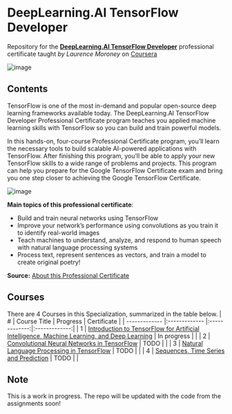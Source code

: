 # DeepLearning.AI TensorFlow Developer
Repository for the [**DeepLearning.AI TensorFlow Developer**](https://www.coursera.org/professional-certificates/tensorflow-in-practice) professional certificate taught *by Laurence Moroney* on [Coursera](https://www.coursera.org/)

![image](https://user-images.githubusercontent.com/8168416/160711484-31b450d9-d93c-4fb4-9f86-441a952d28e2.png)

## Contents
TensorFlow is one of the most in-demand and popular open-source deep learning frameworks available today. The DeepLearning.AI TensorFlow Developer Professional Certificate program teaches you applied machine learning skills with TensorFlow so you can build and train powerful models. 

In this hands-on, four-course Professional Certificate program, you’ll learn the necessary tools to build scalable AI-powered applications with TensorFlow. After finishing this program, you’ll be able to apply your new TensorFlow skills to a wide range of problems and projects. This program can help you prepare for the Google TensorFlow Certificate exam and bring you one step closer to achieving the Google TensorFlow Certificate.

![image](https://user-images.githubusercontent.com/8168416/162971039-f6b65603-3040-4474-9e6f-b095802554b5.png)

**Main topics of this professional certificate**:
- Build and train neural networks using TensorFlow
- Improve your network’s performance using convolutions as you train it to identify real-world images
- Teach machines to understand, analyze, and respond to human speech with natural language processing systems
- Process text, represent sentences as vectors, and train a model to create original poetry!

**Source:** [About this Professional Certificate](https://www.coursera.org/professional-certificates/tensorflow-in-practice)

## Courses
There are 4 Courses in this Specialization, summarized in the table below.
| # | Course Title | Progress | Certificate |
| ------------- |:------------- |:-------------:|:-------------:|
| 1  | [Introduction to TensorFlow for Artificial Intelligence, Machine Learning, and Deep Learning](https://www.coursera.org/learn/introduction-tensorflow?specialization=tensorflow-in-practice) | In progress | |
| 2  | [Convolutional Neural Networks in TensorFlow](https://www.coursera.org/learn/convolutional-neural-networks-tensorflow?specialization=tensorflow-in-practice) | TODO | |
| 3  | [Natural Language Processing in TensorFlow](https://www.coursera.org/learn/natural-language-processing-tensorflow?specialization=tensorflow-in-practice) | TODO | |
| 4  | [Sequences, Time Series and Prediction](https://www.coursera.org/learn/tensorflow-sequences-time-series-and-prediction?specialization=tensorflow-in-practice)  | TODO | |

## Note
This is a work in progress. The repo will be updated with the code from the assignments soon!
